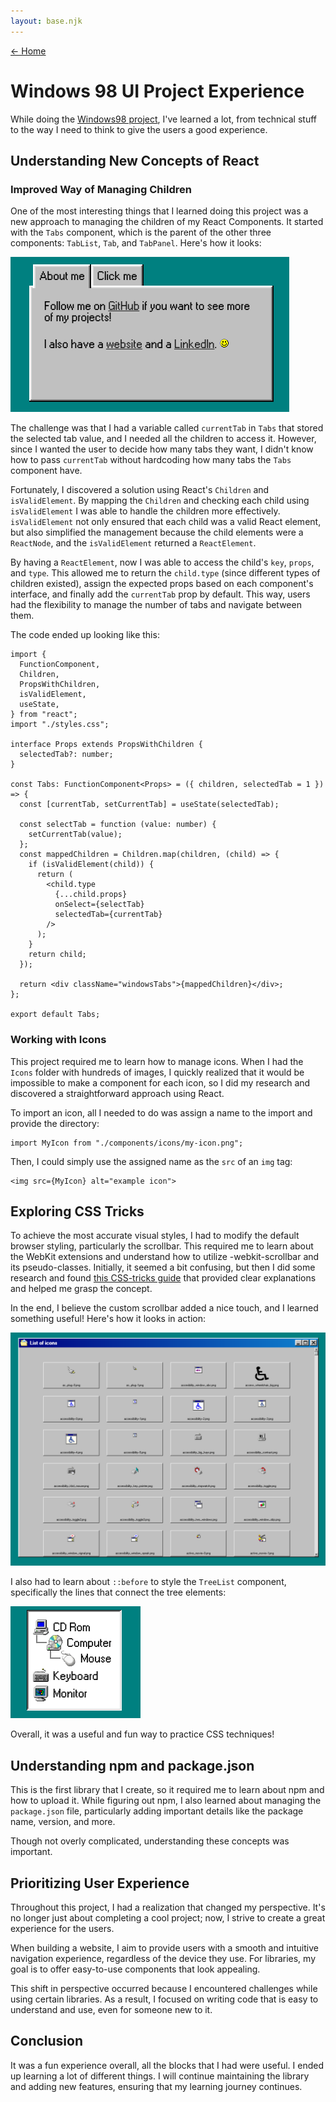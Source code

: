 ```yaml
---
layout: base.njk
---
```


[← Home](/)

# Windows 98 UI Project Experience

While doing the [Windows98 project](https://windows98-ui.netlify.app/), I've learned a lot, from technical stuff to the way I need to think to give the users a good experience.

## Understanding New Concepts of React

### Improved Way of Managing Children

One of the most interesting things that I learned doing this project was a new approach to managing the children of my React Components. It started with the `Tabs` component, which is the parent of the other three components: `TabList`, `Tab`, and `TabPanel`. Here's how it looks:

![Tabs component with a Windows 98 styling](/assets/blog/1/Screen%20Shot%202023-06-22%20at%202.44.31%20PM.png)

The challenge was that I had a variable called `currentTab` in `Tabs` that stored the selected tab value, and I needed all the children to access it. However, since I wanted the user to decide how many tabs they want, I didn't know how to pass `currentTab` without hardcoding how many tabs the `Tabs` component have.

Fortunately, I discovered a solution using React's `Children` and `isValidElement`. By mapping the `Children` and checking each child using `isValidElement` I was able to handle the children more effectively. `isValidElement` not only ensured that each child was a valid React element, but also simplified the management because the child elements were a `ReactNode`, and the `isValidElement` returned a `ReactElement`.

By having a `ReactElement`, now I was able to access the child's `key`, `props`, and `type`. This allowed me to return the `child.type` (since different types of children existed), assign the expected props based on each component's interface, and finally add the `currentTab` prop by default. This way, users had the flexibility to manage the number of tabs and navigate between them.

The code ended up looking like this:

```tsx
import {
  FunctionComponent,
  Children,
  PropsWithChildren,
  isValidElement,
  useState,
} from "react";
import "./styles.css";

interface Props extends PropsWithChildren {
  selectedTab?: number;
}

const Tabs: FunctionComponent<Props> = ({ children, selectedTab = 1 }) => {
  const [currentTab, setCurrentTab] = useState(selectedTab);

  const selectTab = function (value: number) {
    setCurrentTab(value);
  };
  const mappedChildren = Children.map(children, (child) => {
    if (isValidElement(child)) {
      return (
        <child.type
          {...child.props}
          onSelect={selectTab}
          selectedTab={currentTab}
        />
      );
    }
    return child;
  });

  return <div className="windowsTabs">{mappedChildren}</div>;
};

export default Tabs;
```

### Working with Icons

This project required me to learn how to manage icons. When I had the `Icons` folder with hundreds of images, I quickly realized that it would be impossible to make a component for each icon, so I did my research and discovered a straightforward approach using React.

To import an icon, all I needed to do was assign a name to the import and provide the directory:

```tsx
import MyIcon from "./components/icons/my-icon.png";
```

Then, I could simply use the assigned name as the `src` of an `img` tag:

```tsx
<img src={MyIcon} alt="example icon">
```

## Exploring CSS Tricks

To achieve the most accurate visual styles, I had to modify the default browser styling, particularly the scrollbar. This required me to learn about the WebKit extensions and understand how to utilize -webkit-scrollbar and its pseudo-classes. Initially, it seemed a bit confusing, but then I did some research and found [this CSS-tricks guide](https://css-tricks.com/custom-scrollbars-in-webkit/) that provided clear explanations and helped me grasp the concept.

In the end, I believe the custom scrollbar added a nice touch, and I learned something useful! Here's how it looks in action:

![Element with the windows98 scrollbar](/assets/blog/1/Screen%20Shot%202023-06-22%20at%204.05.57%20PM.png)

I also had to learn about `::before` to style the `TreeList` component, specifically the lines that connect the tree elements:

![TreeList windows98 component](/assets/blog/1/Screen%20Shot%202023-06-22%20at%204.13.09%20PM.png)

Overall, it was a useful and fun way to practice CSS techniques!

## Understanding npm and package.json

This is the first library that I create, so it required me to learn about npm and how to upload it. While figuring out npm, I also learned about managing the `package.json` file, particularly adding important details like the package name, version, and more.

Though not overly complicated, understanding these concepts was important.

## Prioritizing User Experience

Throughout this project, I had a realization that changed my perspective. It's no longer just about completing a cool project; now, I strive to create a great experience for the users.

When building a website, I aim to provide users with a smooth and intuitive navigation experience, regardless of the device they use. For libraries, my goal is to offer easy-to-use components that look appealing.

This shift in perspective occurred because I encountered challenges while using certain libraries. As a result, I focused on writing code that is easy to understand and use, even for someone new to it.

## Conclusion

It was a fun experience overall, all the blocks that I had were useful. I ended up learning a lot of different things. I will continue maintaining the library and adding new features, ensuring that my learning journey continues.
